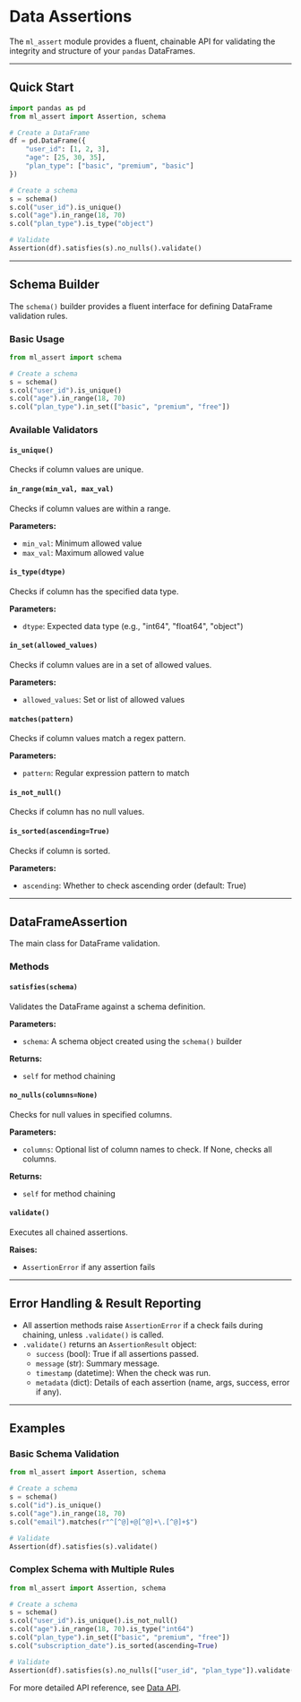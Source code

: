 # Data Assertions

The `ml_assert` module provides a fluent, chainable API for validating the integrity and structure of your `pandas` DataFrames.

---

## Quick Start

```python
import pandas as pd
from ml_assert import Assertion, schema

# Create a DataFrame
df = pd.DataFrame({
    "user_id": [1, 2, 3],
    "age": [25, 30, 35],
    "plan_type": ["basic", "premium", "basic"]
})

# Create a schema
s = schema()
s.col("user_id").is_unique()
s.col("age").in_range(18, 70)
s.col("plan_type").is_type("object")

# Validate
Assertion(df).satisfies(s).no_nulls().validate()
```

---

## Schema Builder

The `schema()` builder provides a fluent interface for defining DataFrame validation rules.

### Basic Usage

```python
from ml_assert import schema

# Create a schema
s = schema()
s.col("user_id").is_unique()
s.col("age").in_range(18, 70)
s.col("plan_type").in_set(["basic", "premium", "free"])
```

### Available Validators

#### `is_unique()`
Checks if column values are unique.

#### `in_range(min_val, max_val)`
Checks if column values are within a range.

**Parameters:**
- `min_val`: Minimum allowed value
- `max_val`: Maximum allowed value

#### `is_type(dtype)`
Checks if column has the specified data type.

**Parameters:**
- `dtype`: Expected data type (e.g., "int64", "float64", "object")

#### `in_set(allowed_values)`
Checks if column values are in a set of allowed values.

**Parameters:**
- `allowed_values`: Set or list of allowed values

#### `matches(pattern)`
Checks if column values match a regex pattern.

**Parameters:**
- `pattern`: Regular expression pattern to match

#### `is_not_null()`
Checks if column has no null values.

#### `is_sorted(ascending=True)`
Checks if column is sorted.

**Parameters:**
- `ascending`: Whether to check ascending order (default: True)

---

## DataFrameAssertion

The main class for DataFrame validation.

### Methods

#### `satisfies(schema)`
Validates the DataFrame against a schema definition.

**Parameters:**
- `schema`: A schema object created using the `schema()` builder

**Returns:**
- `self` for method chaining

#### `no_nulls(columns=None)`
Checks for null values in specified columns.

**Parameters:**
- `columns`: Optional list of column names to check. If None, checks all columns.

**Returns:**
- `self` for method chaining

#### `validate()`
Executes all chained assertions.

**Raises:**
- `AssertionError` if any assertion fails

---

## Error Handling & Result Reporting

- All assertion methods raise `AssertionError` if a check fails during chaining, unless `.validate()` is called.
- `.validate()` returns an `AssertionResult` object:
    - `success` (bool): True if all assertions passed.
    - `message` (str): Summary message.
    - `timestamp` (datetime): When the check was run.
    - `metadata` (dict): Details of each assertion (name, args, success, error if any).

---

## Examples

### Basic Schema Validation

```python
from ml_assert import Assertion, schema

# Create a schema
s = schema()
s.col("id").is_unique()
s.col("age").in_range(18, 70)
s.col("email").matches(r"^[^@]+@[^@]+\.[^@]+$")

# Validate
Assertion(df).satisfies(s).validate()
```

### Complex Schema with Multiple Rules

```python
from ml_assert import Assertion, schema

# Create a schema
s = schema()
s.col("user_id").is_unique().is_not_null()
s.col("age").in_range(18, 70).is_type("int64")
s.col("plan_type").in_set(["basic", "premium", "free"])
s.col("subscription_date").is_sorted(ascending=True)

# Validate
Assertion(df).satisfies(s).no_nulls(["user_id", "plan_type"]).validate()
```

For more detailed API reference, see [Data API](api/data.md).
